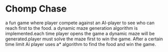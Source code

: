 # Chomp Chase
a fun game where player compete against an AI-player to see who can reach first to the food.
a dynamic maze generation algorithm is implemented.each time player opens the game a dynamic maze will be generated.player must solve the maze first to win the game.
After a certain time limit Ai player uses a* algorithm to find the food and win the game.
